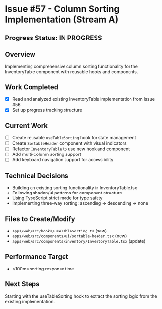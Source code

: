 # Issue #57 - Column Sorting Implementation (Stream A)

## Progress Status: IN PROGRESS

## Overview
Implementing comprehensive column sorting functionality for the InventoryTable component with reusable hooks and components.

## Work Completed
- [x] Read and analyzed existing InventoryTable implementation from Issue #56
- [x] Set up progress tracking structure

## Current Work
- [ ] Create reusable `useTableSorting` hook for state management
- [ ] Create `SortableHeader` component with visual indicators
- [ ] Refactor `InventoryTable` to use new hook and component
- [ ] Add multi-column sorting support
- [ ] Add keyboard navigation support for accessibility

## Technical Decisions
- Building on existing sorting functionality in InventoryTable.tsx
- Following shadcn/ui patterns for component structure
- Using TypeScript strict mode for type safety
- Implementing three-way sorting: ascending → descending → none

## Files to Create/Modify
- `apps/web/src/hooks/useTableSorting.ts` (new)
- `apps/web/src/components/ui/sortable-header.tsx` (new)
- `apps/web/src/components/inventory/InventoryTable.tsx` (update)

## Performance Target
- <100ms sorting response time

## Next Steps
Starting with the useTableSorting hook to extract the sorting logic from the existing implementation.